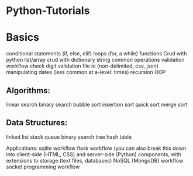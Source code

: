 # Python-Tutorials

<H1>Basics</H1>
conditional statements (if, else, elif)
loops (for, a while)
functions
Crud with python list/array
crud with dictionary
string common operations
validation workflow
check digit validation
file io (non-delimited, csv, json)
manipulating dates (less common at a-level: times)
recursion
OOP

<H2>Algorithms:</H2>
linear search
binary search
bubble sort
insertion sort
quick sort
merge sort

<h2>Data Structures:</h2>
linked list
stack
queue
binary search tree
hash table

Applications:
sqlite workflow
flask workflow (you can also break this down into client-side (HTML, CSS) and server-side (Python) components, with extensions to storage (text files, databases) 
NoSQL (MongoDB) workflow
socket programming workflow
